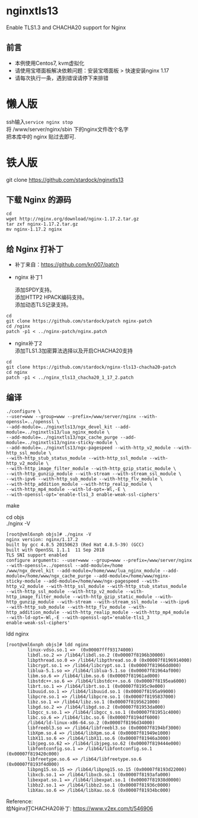 # nginxtls13
Enable TLS1.3 and CHACHA20 support for Nginx

## 前言  

* 本例使用Centos7, kvm虚拟化  
* 请使用宝塔面板解决依赖问题：安装宝塔面板 > 快速安装nginx 1.17  
* 请每次执行一条，遇到错误请停下来排错


# 懒人版  

ssh输入`service nginx stop`  
将 /www/server/nginx/sbin 下的nginx文件改个名字  
把本库中的 nginx 贴过去即可.  


# 铁人版  

git clone https://github.com/stardock/nginxtls13  


## 下载 Nginx 的源码  

```  
cd 
wget http://nginx.org/download/nginx-1.17.2.tar.gz
tar zxf nginx-1.17.2.tar.gz
mv nginx-1.17.2 nginx
```  

## 给 Nginx 打补丁  

 * 补丁来自：https://github.com/kn007/patch  

 * nginx 补丁1  

     添加SPDY支持。  
     添加HTTP2 HPACK编码支持。  
     添加动态TLS记录支持。  
    
```  
cd
git clone https://github.com/stardock/patch nginx-patch
cd /nginx
patch -p1 < ../nginx-patch/nginx.patch
```  
 * nginx补丁2  
   添加TLS1.3加密算法选择以及开启CHACHA20支持  
```  
cd
git clone https://github.com/stardock/nginx-tls13-chacha20-patch
cd nginx
patch -p1 < ../nginx_tls13_chacha20_1_17_2.patch 	
```  

## 编译
```  
./configure \
--user=www --group=www --prefix=/www/server/nginx --with-openssl=../openssl \
--add-module=../nginxtls13/ngx_devel_kit --add-module=../nginxtls13/lua_nginx_module \
--add-module=../nginxtls13/ngx_cache_purge --add-module=../nginxtls13/nginx-sticky-module \
--add-module=../nginxtls13/ngx-pagespeed --with-http_v2_module --with-http_ssl_module \
--with-http_stub_status_module --with-http_ssl_module --with-http_v2_module \
--with-http_image_filter_module --with-http_gzip_static_module \
--with-http_gunzip_module --with-stream --with-stream_ssl_module \
--with-ipv6 --with-http_sub_module --with-http_flv_module \
--with-http_addition_module --with-http_realip_module \
--with-http_mp4_module --with-ld-opt=-Wl,-E \
--with-openssl-opt='enable-tls1_3 enable-weak-ssl-ciphers'
```  
make  

cd objs  
./nginx -V  
```  
[root@vml6xnph objs]# ./nginx -V
nginx version: nginx/1.17.2
built by gcc 4.8.5 20150623 (Red Hat 4.8.5-39) (GCC)
built with OpenSSL 1.1.1  11 Sep 2018
TLS SNI support enabled
configure arguments: --user=www --group=www --prefix=/www/server/nginx --with-openssl=../openssl --add-module=/home
/www/ngx_devel_kit --add-module=/home/www/lua_nginx_module --add-module=/home/www/ngx_cache_purge --add-module=/home/www/nginx-
sticky-module --add-module=/home/www/ngx-pagespeed --with-http_v2_module --with-http_ssl_module --with-http_stub_status_module 
--with-http_ssl_module --with-http_v2_module --with-http_image_filter_module --with-http_gzip_static_module --with-
http_gunzip_module --with-stream --with-stream_ssl_module --with-ipv6 --with-http_sub_module --with-http_flv_module --with-
http_addition_module --with-http_realip_module --with-http_mp4_module --with-ld-opt=-Wl,-E --with-openssl-opt='enable-tls1_3 
enable-weak-ssl-ciphers'
```  
ldd nginx  
```  
[root@vml6xnph objs]# ldd nginx
        linux-vdso.so.1 =>  (0x00007fff93174000)
        libdl.so.2 => /lib64/libdl.so.2 (0x00007f8196b30000)
        libpthread.so.0 => /lib64/libpthread.so.0 (0x00007f8196914000)
        libcrypt.so.1 => /lib64/libcrypt.so.1 (0x00007f81966dd000)
        liblua-5.1.so => /lib64/liblua-5.1.so (0x00007f81964af000)
        libm.so.6 => /lib64/libm.so.6 (0x00007f81961ad000)
        libstdc++.so.6 => /lib64/libstdc++.so.6 (0x00007f8195ea6000)
        librt.so.1 => /lib64/librt.so.1 (0x00007f8195c9e000)
        libuuid.so.1 => /lib64/libuuid.so.1 (0x00007f8195a99000)
        libpcre.so.1 => /lib64/libpcre.so.1 (0x00007f8195837000)
        libz.so.1 => /lib64/libz.so.1 (0x00007f8195621000)
        libgd.so.2 => /lib64/libgd.so.2 (0x00007f81953da000)
        libgcc_s.so.1 => /lib64/libgcc_s.so.1 (0x00007f81951c4000)
        libc.so.6 => /lib64/libc.so.6 (0x00007f8194df6000)
        /lib64/ld-linux-x86-64.so.2 (0x00007f8196d34000)
        libfreebl3.so => /lib64/libfreebl3.so (0x00007f8194bf3000)
        libXpm.so.4 => /lib64/libXpm.so.4 (0x00007f81949e1000)
        libX11.so.6 => /lib64/libX11.so.6 (0x00007f81946a3000)
        libjpeg.so.62 => /lib64/libjpeg.so.62 (0x00007f819444e000)
        libfontconfig.so.1 => /lib64/libfontconfig.so.1 (0x00007f819420c000)
        libfreetype.so.6 => /lib64/libfreetype.so.6 (0x00007f8193f4d000)
        libpng15.so.15 => /lib64/libpng15.so.15 (0x00007f8193d22000)
        libxcb.so.1 => /lib64/libxcb.so.1 (0x00007f8193afa000)
        libexpat.so.1 => /lib64/libexpat.so.1 (0x00007f81938d0000)
        libbz2.so.1 => /lib64/libbz2.so.1 (0x00007f81936c0000)
        libXau.so.6 => /lib64/libXau.so.6 (0x00007f81934bc000)
```  

Reference:  
给Nginx打CHACHA20补丁: https://www.v2ex.com/t/546906  
